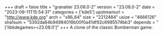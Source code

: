 +++
draft = false
title = "granatier 23.08.0-2"
version = "23.08.0-2"
date = "2023-09-11T15:54:31"
categories = ['kde5']
upstreamurl = "http://www.kde.org"
arch = "x86_64"
size = "2212484"
usize = "4666126"
sha1sum = "5392da64b94984018b00f0a41df92c6985574bb3"
depends = "['libkdegames>=23.08.0']"
+++
A clone of the classic Bomberman game.